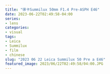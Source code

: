 ```yaml
---
title: "徕卡Summilux 50mm F1.4 Pre-ASPH E46"
date: 2023-06-22T02:49:58-04:00
series:
- lens
categories:
- visual
tags:
- Leica
- Summilux
- film
- chinese
slug: "2023 06 22 Leica Summilux 50 Pre a E46"
featured_image: 2023/06/22T02:49:58/04:00.JPG
---
```



<!--more-->